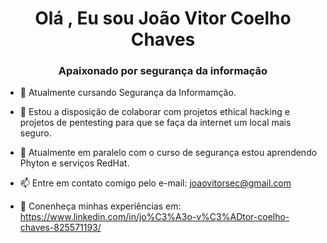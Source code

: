 <h1 align="center">Olá , Eu sou João Vitor Coelho Chaves</h1>
<h3 align="center">Apaixonado por segurança da informação</h3>


- 🔭 Atualmente cursando Segurança da Informamção.

- 🤝 Estou a disposição de colaborar com projetos ethical hacking e projetos de pentesting para que se faça da internet um local mais seguro.

- 🌱 Atualmente em paralelo com o curso de segurança estou aprendendo Phyton e serviços RedHat.

- 📫 Entre em contato comigo pelo e-mail: joaovitorsec@gmail.com

- 📄 Conenheça minhas experiências em: https://www.linkedin.com/in/jo%C3%A3o-v%C3%ADtor-coelho-chaves-825571193/

